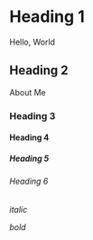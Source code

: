 # Heading 1
Hello, World

## Heading 2
About Me



### Heading 3

#### Heading 4

##### Heading 5

###### Heading 6

_italic_

*bold*
